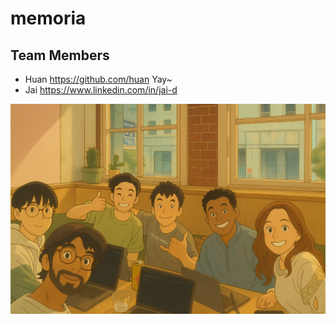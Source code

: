 # memoria

## Team Members

- Huan <https://github.com/huan> Yay~
- Jai <https://www.linkedin.com/in/jai-d>

![Selfie](images/selfie.png)